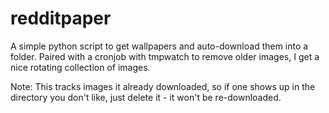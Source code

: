 # redditpaper
A simple python script to get wallpapers and auto-download them into a folder. Paired with a cronjob with tmpwatch to remove older images, I get a nice rotating collection of images.

Note: This tracks images it already downloaded, so if one shows up in the directory you don't like, just delete it - it won't be re-downloaded.